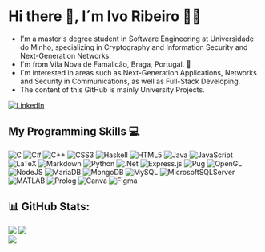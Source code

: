# Hi there 👋, I´m Ivo Ribeiro 👨‍💻

- I'm a master's degree student in Software Engineering at Universidade do Minho, specializing in Cryptography and Information Security and Next-Generation Networks.
- I´m from Vila Nova de Famalicão, Braga, Portugal. 📍
- I´m interested in areas such as Next-Generation Applications, Networks and Security in Communications, as well as Full-Stack Developing.
- The content of this GitHub is mainly University Projects.

[![LinkedIn](https://img.shields.io/badge/LinkedIn-%230077B5.svg?logo=linkedin&logoColor=white)]([https://www.linkedin.com/in/bernardo-escudeiro-0641a5229/](https://www.linkedin.com/in/ivo-miguel-alves-ribeiro-282554267/)) 




 ##  My Programming Skills 💻

![C](https://img.shields.io/badge/c-%2300599C.svg?style=for-the-badge&logo=c&logoColor=white) 
![C#](https://img.shields.io/badge/c%23-%23239120.svg?style=for-the-badge&logo=csharp&logoColor=white) 
![C++](https://img.shields.io/badge/c++-%2300599C.svg?style=for-the-badge&logo=c%2B%2B&logoColor=white) 
![CSS3](https://img.shields.io/badge/css3-%231572B6.svg?style=for-the-badge&logo=css3&logoColor=white) 
![Haskell](https://img.shields.io/badge/Haskell-5e5086?style=for-the-badge&logo=haskell&logoColor=white) 
![HTML5](https://img.shields.io/badge/html5-%23E34F26.svg?style=for-the-badge&logo=html5&logoColor=white) 
![Java](https://img.shields.io/badge/java-%23ED8B00.svg?style=for-the-badge&logo=openjdk&logoColor=white) 
![JavaScript](https://img.shields.io/badge/javascript-%23323330.svg?style=for-the-badge&logo=javascript&logoColor=%23F7DF1E) 
![LaTeX](https://img.shields.io/badge/latex-%23008080.svg?style=for-the-badge&logo=latex&logoColor=white) 
![Markdown](https://img.shields.io/badge/markdown-%23000000.svg?style=for-the-badge&logo=markdown&logoColor=white) 
![Python](https://img.shields.io/badge/python-3670A0?style=for-the-badge&logo=python&logoColor=ffdd54) 
![.Net](https://img.shields.io/badge/.NET-5C2D91?style=for-the-badge&logo=.net&logoColor=white) 
![Express.js](https://img.shields.io/badge/express.js-%23404d59.svg?style=for-the-badge&logo=express&logoColor=%2361DAFB) 
![Pug](https://img.shields.io/badge/Pug-FFF?style=for-the-badge&logo=pug&logoColor=A86454) 
![OpenGL](https://img.shields.io/badge/OpenGL-%23FFFFFF.svg?style=for-the-badge&logo=opengl) 
![NodeJS](https://img.shields.io/badge/node.js-6DA55F?style=for-the-badge&logo=node.js&logoColor=white) 
![MariaDB](https://img.shields.io/badge/MariaDB-003545?style=for-the-badge&logo=mariadb&logoColor=white) 
![MongoDB](https://img.shields.io/badge/MongoDB-%234ea94b.svg?style=for-the-badge&logo=mongodb&logoColor=white) 
![MySQL](https://img.shields.io/badge/mysql-%2300000f.svg?style=for-the-badge&logo=mysql&logoColor=white) 
![MicrosoftSQLServer](https://img.shields.io/badge/Microsoft%20SQL%20Server-CC2927?style=for-the-badge&logo=microsoft%20sql%20server&logoColor=white) 
![MATLAB](https://img.shields.io/badge/MATLAB-0076A8?style=for-the-badge&logo=Mathworks&logoColor=white) 
![Prolog](https://img.shields.io/badge/Prolog-FFD700?style=for-the-badge&logo=swi-prolog&logoColor=black)
![Canva](https://img.shields.io/badge/Canva-%2300C4CC.svg?style=for-the-badge&logo=Canva&logoColor=white) 
![Figma](https://img.shields.io/badge/figma-%23F24E1E.svg?style=for-the-badge&logo=figma&logoColor=white) 



## 📊 GitHub Stats:
![](https://github-readme-stats.vercel.app/api/top-langs/?username=jbtescudeiro16&langs_count=8&hide=jupyter%20notebook&theme=ayu-mirage&hide_border=false&include_all_commits=false&count_private=false&layout=compact)
![](https://github-readme-stats.vercel.app/api?username=IvoRibeiro09&theme=ayu-mirage&hide_border=false&include_all_commits=false&count_private=false)<br/>
![](https://github-readme-streak-stats.herokuapp.com/?user=jbtescudeiro16&theme=ayu-mirage&hide_border=false)<br/>




